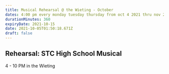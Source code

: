 ```yaml
---
title: Musical Rehearsal @ the Wieting - October
dates: 4:00 pm every monday tuesday thursday from oct 4 2021 thru nov 2 2021
durationMinutes: 360
expiryDate: 2021-10-15
date: 2021-10-05T01:50:18.671Z
draft: false
---
```

## Rehearsal: STC High School Musical

4 - 10 PM in the Wieting